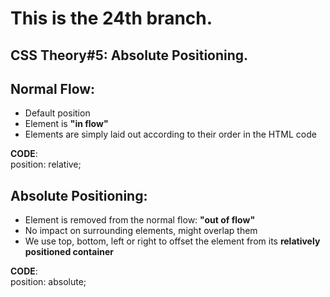 # This is the 24th branch.

## CSS Theory#5: Absolute Positioning.

## Normal Flow:

- Default position
- Element is **"in flow"**
- Elements are simply laid out according to their order in the HTML code

**CODE**:  
position: relative;

## Absolute Positioning:

- Element is removed from the normal flow: **"out of flow"**
- No impact on surrounding elements, might overlap them
- We use top, bottom, left or right to offset the element from its **relatively positioned container**

**CODE**:  
position: absolute;
